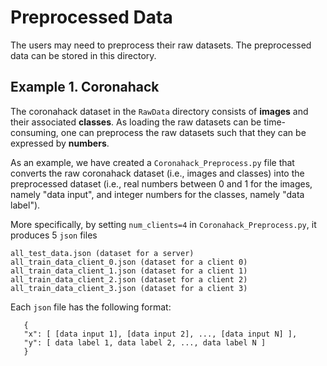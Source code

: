 # Preprocessed Data

The users may need to preprocess their raw datasets. The preprocessed data can be stored in this directory.

## Example 1. Coronahack 
The coronahack dataset in the ``RawData`` directory consists of **images** and their associated **classes**. 
As loading the raw datasets can be time-consuming, one can preprocess the raw datasets such that they can be expressed by **numbers**. 

As an example, we have created a ``Coronahack_Preprocess.py`` file that converts the raw coronahack dataset (i.e., images and classes) into the preprocessed dataset (i.e., real numbers between 0 and 1 for the images, namely "data input", and integer numbers for the classes, namely "data label").

More specifically, by setting ``num_clients=4`` in ``Coronahack_Preprocess.py``, it produces 5 ``json`` files

```
all_test_data.json (dataset for a server)
all_train_data_client_0.json (dataset for a client 0)
all_train_data_client_1.json (dataset for a client 1)
all_train_data_client_2.json (dataset for a client 2)
all_train_data_client_3.json (dataset for a client 3)
```

Each ``json`` file has the following format:

```
   {  
   "x": [ [data input 1], [data input 2], ..., [data input N] ],   
   "y": [ data label 1, data label 2, ..., data label N ]  
   }
```

